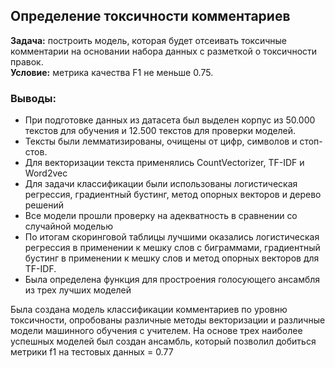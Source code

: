 ## Определение токсичности комментариев

**Задача:** построить модель, которая будет отсеивать токсичные комментарии на основании набора данных с разметкой о токсичности правок. </br>
**Условие:** метрика качества F1 не меньше 0.75.</br>

### Выводы:

- При подготовке данных из датасета был выделен корпус из 50.000 текстов для обучения и 12.500 текстов для проверки моделей.
- Тексты были лемматизированы, очищены от цифр, символов и стоп-стов.
- Для векторизации текста применялись CountVectorizer, TF-IDF и Word2vec
- Для задачи классификации были использованы логистическая регрессия, градиентный бустинг, метод опорных векторов и дерево решений
- Все модели прошли проверку на адекватность в сравнении со случайной моделью
- По итогам скоринговой таблицы лучшими оказались логистическая регрессия в применении к мешку слов с биграммами, градиентный бустинг в применении к мешку слов и метод опорных векторов для TF-IDF.
- Была определена функция для простроения голосующего ансамбля из трех лучших моделей

Была создана модель классификации комментариев по уровню токсичности, опробованы различные методы векторизации и различные модели машинного обучения с учителем. На основе трех наиболее успешных моделей был создан ансамбль, который позволил добиться метрики f1 на тестовых данных = 0.77
